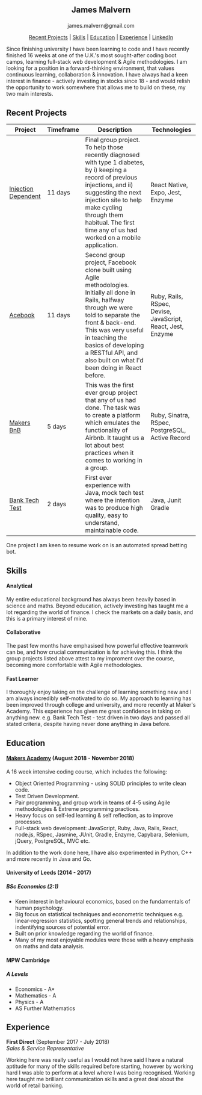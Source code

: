## <p align="center"> James Malvern </p>

<p align="center"> james.malvern@gmail.com </p>

<p align="center"> <a href="#recent_projects">Recent Projects</a>  | <a href="#skills">Skills</a> | <a href="#education">Education</a> | <a href="#experience">Experience</a> | <a href="https://www.linkedin.com/in/harry-james-pugh-348862162/">LinkedIn</a>  </p>

Since finishing university I have been learning to code and I have recently finished 16 weeks at one of the U.K.'s most sought-after coding boot camps, learning full-stack web development & Agile methodologies. I am looking for a position in a forward-thinking environment, that values continuous learning, collaboration & innovation. I have always had a keen interest in finance - actively investing in stocks since 18 - and would relish the opportunity to work somewhere that allows me to build on these, my two main interests.


## Recent Projects

| Project | Timeframe | Description | Technologies |
| ------------------------ | --------- | ----------- | ----------------- |
|[Injection Dependent](https://github.com/Alastair2D/injection_dependent)|11 days|Final group project. To help those recently diagnosed with type 1 diabetes, by i) keeping a record of previous injections, and ii) suggesting the next injection site to help make cycling through them habitual. The first time any of us had worked on a mobile application.|React Native, Expo, Jest, Enzyme|
|[Acebook](https://github.com/hjpugh/acebook-PingPongAlmonds)| 11 days| Second group project, Facebook clone built using Agile methodologies. Initially all done in Rails, halfway through we were told to separate the front & back-end. This was very useful in teaching the basics of developing a RESTful API, and also built on what I'd been doing in React before.| Ruby, Rails, RSpec, Devise, JavaScript, React, Jest, Enzyme
|[Makers BnB](https://github.com/hjpugh/makersbnb)| 5 days| This was the first ever group project that any of us had done. The task was to create a platform which emulates the functionality of Airbnb. It taught us a lot about best practices when it comes to working in a group.| Ruby, Sinatra, RSpec, PostgreSQL, Active Record
|[Bank Tech Test](https://github.com/hjpugh/bank-tech-test-java)| 2 days| First ever experience with Java, mock tech test where the intention was to produce high quality, easy to understand, maintainable code. |Java, Junit Gradle|

One project I am keen to resume work on is an automated spread betting bot.

## Skills

#### Analytical

My entire educational background has always been heavily based in science and maths. Beyond education, actively investing has taught me a lot regarding the world of finance. I check the markets on a daily basis, and this is a primary interest of mine.

#### Collaborative

The past few months have emphasised how powerful effective teamwork can be, and how crucial communication is for achieving this. I think the group projects listed above attest to my improment over the course, becoming more comfortable with Agile methodologies.

#### Fast Learner

I thoroughly enjoy taking on the challenge of learning something new and I am always incredibly self-motivated to do so. My approach to learning has been improved through college and university, and more recently at Maker's Academy. This experience has given me great confidence in taking on anything new. e.g. Bank Tech Test - test driven in two days and passed all stated criteria, despite having never done anything in Java before.

## Education

#### [Makers Academy](https://makers.tech/) (August 2018 - November 2018)

A 16 week intensive coding course, which includes the following:

- Object Oriented Programming - using SOLID principles to write clean code.
- Test Driven Development.
- Pair programming, and group work in teams of 4-5 using Agile methodologies & Extreme programming practices.
- Heavy focus on self-led learning & self reflection, as to improve processes.
- Full-stack web development: JavaScript, Ruby, Java, Rails, React, node.js, RSpec, Jasmine, JUnit, Gradle, Enzyme, Capybara, Selenium, jQuery, PostgreSQL, MVC etc.

In addition to the work done here, I have also experimented in Python, C++ and more recently in Java and Go.

#### University of Leeds (2014 - 2017)
##### BSc Economics (2:1)

- Keen interest in behavioural economics, based on the fundamentals of human psychology.
- Big focus on statistical techniques and econometric techniques e.g. linear-regression statistics, spotting general trends and relationships, indentifying sources of potential error.
- Built on prior knowledge regarding the world of finance.
- Many of my most enjoyable modules were those with a heavy emphasis on maths and data analysis.

#### MPW Cambridge
##### A Levels

- Economics - A\*
- Mathematics - A
- Physics - A
- AS Further Mathematics

## Experience

**First Direct** (September 2017 - July 2018)  
 _Sales & Service Representative_
 
Working here was really useful as I would not have said I have a natural aptitude for many of the skills required before starting, however by working hard I was able to perform at a level where I was being recognised. Working here taught me brilliant communication skills and a great deal about the world of retail banking.
